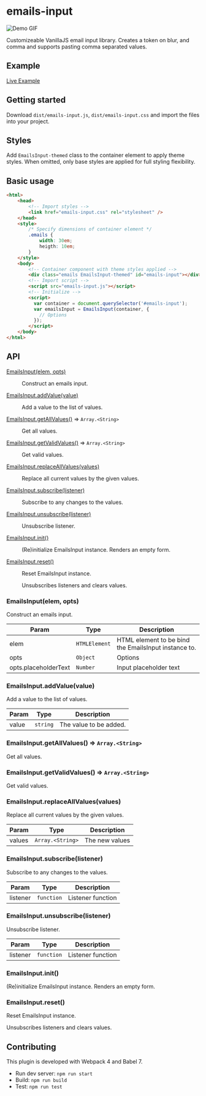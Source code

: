 # emails-input

![Demo GIF](https://s7.gifyu.com/images/ezgif.com-video-to-gif95b5c03e5103ea17.gif)

Customizeable VanillaJS email input library. Creates a token on blur, <enter> and comma and supports pasting comma separated values.

	
## Example

[Live Example](https://joachimroeleveld.github.io/emails-input/)


## Getting started

Download `dist/emails-input.js`, `dist/emails-input.css` and import the files into your project.
	
	
## Styles

Add `EmailsInput-themed` class to the container element to apply theme styles. When omitted, only base styles are 
applied for full styling flexibility. 


## Basic usage

```html
<html>
    <head>
        <!-- Import styles -->
        <link href="emails-input.css" rel="stylesheet" />
    </head>
    <style>
        /* Specify dimensions of container element */
        .emails {
            width: 30em;
            heigth: 10em;
        }           
    </style>
    <body>
        <!-- Container component with theme styles applied -->
        <div class="emails EmailsInput-themed" id="emails-input"></div>
        <!-- Import script -->
        <script src="emails-input.js"></script>
        <!-- Initialize -->
        <script>
          var container = document.querySelector('#emails-input');
          var emailsInput = EmailsInput(container, { 
            // Options
          });
        </script>
    </body>
</html>
```

## API

<dl>
<dt><a href="#constructor">EmailsInput(elem, opts)</a></dt>
<dd><p>Construct an emails input.</p>
</dd>
<dt><a href="#addValue">EmailsInput.addValue(value)</a></dt>
<dd><p>Add a value to the list of values.</p>
</dd>
<dt><a href="#getAllValues">EmailsInput.getAllValues()</a> ⇒ <code>Array.&lt;String&gt;</code></dt>
<dd><p>Get all values.</p>
</dd>
<dt><a href="#getValidValues">EmailsInput.getValidValues()</a> ⇒ <code>Array.&lt;String&gt;</code></dt>
<dd><p>Get valid values.</p>
</dd>
<dt><a href="#replaceAllValues">EmailsInput.replaceAllValues(values)</a></dt>
<dd><p>Replace all current values by the given values.</p>
</dd>
<dt><a href="#subscribe">EmailsInput.subscribe(listener)</a></dt>
<dd><p>Subscribe to any changes to the values.</p>
</dd>
<dt><a href="#unsubscribe">EmailsInput.unsubscribe(listener)</a></dt>
<dd><p>Unsubscribe listener.</p>
</dd>
<dt><a href="#init">EmailsInput.init()</a></dt>
<dd><p>(Re)initialize EmailsInput instance. Renders an empty form.</p>
</dd>
<dt><a href="#reset">EmailsInput.reset()</a></dt>
<dd><p>Reset EmailsInput instance.</p>
<p>Unsubscribes listeners and clears values.</p>
</dd>
</dl>

<a name="constructor"></a>

### EmailsInput(elem, opts)
Construct an emails input.


| Param | Type | Description |
| --- | --- | --- |
| elem | <code>HTMLElement</code> | HTML element to be bind the EmailsInput instance to. |
| opts | <code>Object</code> | Options |
| opts.placeholderText | <code>Number</code> | Input placeholder text |

<a name="addValue"></a>

### EmailsInput.addValue(value)
Add a value to the list of values.


| Param | Type | Description |
| --- | --- | --- |
| value | <code>string</code> | The value to be added. |

<a name="getAllValues"></a>

### EmailsInput.getAllValues() ⇒ <code>Array.&lt;String&gt;</code>
Get all values.

<a name="getValidValues"></a>

### EmailsInput.getValidValues() ⇒ <code>Array.&lt;String&gt;</code>
Get valid values.

<a name="replaceAllValues"></a>

### EmailsInput.replaceAllValues(values)
Replace all current values by the given values.


| Param | Type | Description |
| --- | --- | --- |
| values | <code>Array.&lt;String&gt;</code> | The new values |

<a name="subscribe"></a>

### EmailsInput.subscribe(listener)
Subscribe to any changes to the values.


| Param | Type | Description |
| --- | --- | --- |
| listener | <code>function</code> | Listener function |

<a name="unsubscribe"></a>

### EmailsInput.unsubscribe(listener)
Unsubscribe listener.


| Param | Type | Description |
| --- | --- | --- |
| listener | <code>function</code> | Listener function |

<a name="init"></a>

### EmailsInput.init()
(Re)initialize EmailsInput instance. Renders an empty form.

<a name="reset"></a>

### EmailsInput.reset()
Reset EmailsInput instance.

Unsubscribes listeners and clears values.


## Contributing

This plugin is developed with Webpack 4 and Babel 7.

- Run dev server: `npm run start`
- Build: `npm run build`
- Test: `npm run test`
